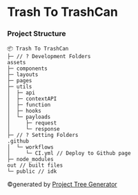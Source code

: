 # Trash To TrashCan

### Project Structure

```
📦 Trash To TrashCan
├─ // ? Development Folders
assets
├─ components
├─ layouts
├─ pages
├─ utils
│  ├─ api
│  ├─ contextAPI
│  ├─ function
│  ├─ hooks
│  └─ payloads
│     ├─ request
│     └─ response
├─ // ? Setting Folders
.github
│  └─ workflows
│     └─ CI.yml // Deploy to Github page
├─ node_modules
out // built files
└─ public // idk
```

©generated by [Project Tree Generator](https://woochanleee.github.io/project-tree-generator)
